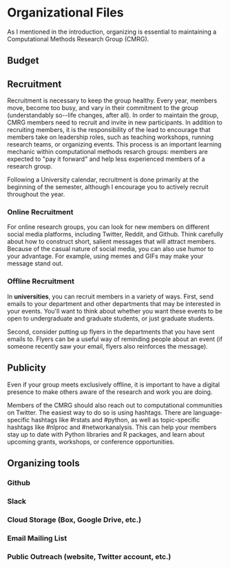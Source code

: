 # Organizational Files
As I mentioned in the introduction, organizing is essential to maintaining a Computational Methods Research Group (CMRG). 

## Budget


## Recruitment
Recruitment is necessary to keep the group healthy. Every year, members move, become too busy, and vary in their commitment to the group (understandably so--life changes, after all). In order to maintain the group, CMRG members need to recruit and invite in new participants. In addition to recruiting members, it is the responsibility of the lead to encourage that members take on leadership roles, such as teaching workshops, running research teams, or organizing events. This process is an important learning mechanic within computational methods resarch groups: members are expected to "pay it forward" and help less experienced members of a research group.

Following a University calendar, recruitment is done primarily at the beginning of the semester, although I encourage you to actively recruit throughout the year. 

### Online Recruitment
For online research groups, you can look for new members on different social media platforms, including Twitter, Reddit, and Github. Think carefully about how to construct short, salient messages that will attract members. Because of the casual nature of social media, you can also use humor to your advantage. For example, using memes and GIFs may make your message stand out.

### Offline Recruitment
In **universities**, you can recruit members in a variety of ways. First, send emails to your department and other departments that may be interested in your events. You'll want to think about whether you want these events to be open to undergraduate and graduate students, or just graduate students. 

Second, consider putting up flyers in the departments that you have sent emails to. Flyers can be a useful way of reminding people about an event (if someone recently saw your email, flyers also reinforces the message). 

## Publicity
Even if your group meets exclusively offline, it is important to have a digital presence to make others aware of the research and work you are doing.

Members of the CMRG should also reach out to computational communities on Twitter. The easiest way to do so is using hashtags. There are language-specific hashtags like #rstats and #python, as well as topic-specific hashtags like #nlproc and #networkanalysis. This can help your members stay up to date with Python libraries and R packages, and learn about upcoming grants, workshops, or conference opportunities.

## Organizing tools

### Github

### Slack

### Cloud Storage (Box, Google Drive, etc.)

### Email Mailing List

### Public Outreach (website, Twitter account, etc.)
